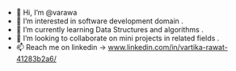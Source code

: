 - 👋 Hi, I’m @varawa
- 👀 I’m interested in software development domain .
- 🌱 I’m currently learning Data Structures and algorithms .
- 💞️ I’m looking to collaborate on mini projects in related fields .
- 📫 Reach me on linkedin -> www.linkedin.com/in/vartika-rawat-41283b2a6/

<!---
varawa/varawa is a ✨ special ✨ repository because its `README.md` (this file) appears on your GitHub profile.
You can click the Preview link to take a look at your changes.
--->
